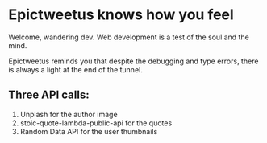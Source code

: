 # Epictweetus knows how you feel

Welcome, wandering dev. Web development is a test of the soul and the mind.

Epictweetus reminds you that despite the debugging and type errors, there is always a light at the end of the tunnel.

## Three API calls:

1. Unplash for the author image
1. stoic-quote-lambda-public-api for the quotes
1. Random Data API for the user thumbnails